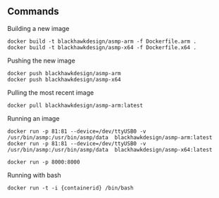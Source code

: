 ## Commands

Building a new image
```
docker build -t blackhawkdesign/asmp-arm -f Dockerfile.arm .
docker build -t blackhawkdesign/asmp-x64 -f Dockerfile.x64 .
```
Pushing the new image
```
docker push blackhawkdesign/asmp-arm
docker push blackhawkdesign/asmp-x64
```
Pulling the most recent image
```
docker pull blackhawkdesign/asmp-arm:latest
```
Running an image
```
docker run -p 81:81 --device=/dev/ttyUSB0 -v /usr/bin/asmp:/usr/bin/asmp/data  blackhawkdesign/asmp-arm:latest
docker run -p 81:81 --device=/dev/ttyUSB0 -v /usr/bin/asmp:/usr/bin/asmp/data  blackhawkdesign/asmp-x64:latest
```
```
docker run -p 8000:8000 
```
Running with bash
```
docker run -t -i {containerid} /bin/bash
```